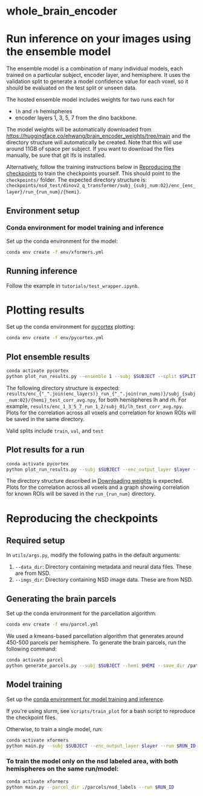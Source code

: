 # whole_brain_encoder

# Run inference on your images using the ensemble model

The ensemble model is a combination of many individual models, each trained on a particular subject, encoder layer, and hemisphere. It uses the validation split to generate a model confidence value for each voxel, so it should be evaluated on the test split or unseen data.

The hosted ensemble model includes weights for two runs each for
- `lh` and `rh` hemispheres
- encoder layers 1, 3, 5, 7 from the dino backbone.

The model weights will be automatically downloaded from https://huggingface.co/ehwang/brain_encoder_weights/tree/main and the directory structure will automatically be created. Note that this will use around 11GB of space per subject. If you want to download the files manually, be sure that git lfs is installed.

Alternatively, follow the training instructions below in [Reproducing the checkpoints](#reproducing-the-checkpoints) to train the checkpoints yourself. This should point to the `checkpoints/` folder. The expected directory structure is: `checkpoints/nsd_test/dinov2_q_transformer/subj_{subj_num:02}/enc_{enc_layer}/run_{run_num}/{hemi}`.

## Environment setup

### Conda environment for model training and inference

Set up the conda environment for the model:

```bash
conda env create -f env/xformers.yml
```

## Running inference

Follow the example in `tutorials/test_wrapper.ipynb`.

# Plotting results

Set up the conda environment for [pycortex](https://github.com/gallantlab/pycortex) plotting:

```bash
conda env create -f env/pycortex.yml
```

## Plot ensemble results

```bash
conda activate pycortex
python plot_run_results.py --ensemble 1 --subj $SUBJECT --split $SPLIT
```

The following directory structure is expected: `results/enc_{"_".join(enc_layers)}_run_{"_".join(run_nums)}/subj_{subj_num:02}/{hemi}_test_corr_avg.npy`, for both hemispheres lh and rh. For example, `results/enc_1_3_5_7_run_1_2/subj_01/lh_test_corr_avg.npy`. Plots for the correlation across all voxels and correlation for known ROIs will be saved in the same directory.

Valid splits include `train`, `val`, and `test`

## Plot results for a run

```bash
conda activate pycortex
python plot_run_results.py --subj $SUBJECT --enc_output_layer $layer --run $RUN_ID
```

The directory structure described in [Downloading weights](#downloading-weights) is expected. Plots for the correlation across all voxels and a graph showing correlation for known ROIs will be saved in the `run_{run_num}` directory.

# Reproducing the checkpoints

## Required setup

In `utils/args.py`, modify the following paths in the default arguments:

1. `--data_dir`: Directory containing metadata and neural data files. These are from NSD.
1. `--imgs_dir`: Directory containing NSD image data. These are from NSD.

## Generating the brain parcels

Set up the conda environment for the parcellation algorithm:

```bash
conda env create -f env/parcel.yml
```

We used a kmeans-based parcellation algorithm that generates around 450-500 parcels per hemisphere. To generate the brain parcels, run the following command:

```bash
conda activate parcel
python generate_parcels.py --subj $SUBJECT --hemi $HEMI --save_dir /path/to/save/
```

## Model training

Set up the [conda environment for model training and inference](#conda-environment-for-model-training-and-inference).

If you're using slurm, see `scripts/train_plot` for a bash script to reproduce the checkpoint files.

Otherwise, to train a single model, run:

```bash
conda activate xformers
python main.py --subj $SUBJECT --enc_output_layer $layer --run $RUN_ID --hemi $HEMI
```

### To train the model only on the nsd labeled area, with both hemispheres on the same run/model:

```bash
conda activate xformers
python main.py --parcel_dir ./parcels/nsd_labels --run $RUN_ID
```